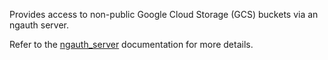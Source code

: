 Provides access to non-public Google Cloud Storage (GCS) buckets via an ngauth server.

Refer to the [ngauth_server](../../../ngauth_server) documentation for more details.
